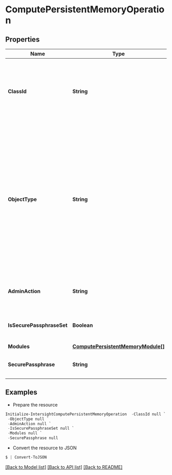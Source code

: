 # ComputePersistentMemoryOperation
## Properties

Name | Type | Description | Notes
------------ | ------------- | ------------- | -------------
**ClassId** | **String** | The concrete type of this complex type. Its value must be the same as the &#39;objectType&#39; property. The OpenAPI document references this property as a discriminator value. | [readonly] 
**ObjectType** | **String** | The concrete type of this complex type. The ObjectType property must be set explicitly by API clients when the type is ambiguous. In all other cases, the  ObjectType is optional.  The type is ambiguous when a managed object contains an array of nested documents, and the documents in the array are heterogeneous, i.e. the array can contain nested documents of different types. | 
**AdminAction** | **String** | Administrative actions that can be performed on the Persistent Memory Modules. | [optional] [default to "None"]
**IsSecurePassphraseSet** | **Boolean** | Indicates whether the value of the &#39;securePassphrase&#39; property has been set. | [optional] [readonly] 
**Modules** | [**ComputePersistentMemoryModule[]**](ComputePersistentMemoryModule.md) |  | [optional] 
**SecurePassphrase** | **String** | Secure passphrase of the Persistent Memory Modules of the server. | [optional] 

## Examples

- Prepare the resource
```powershell
Initialize-IntersightComputePersistentMemoryOperation  -ClassId null `
 -ObjectType null `
 -AdminAction null `
 -IsSecurePassphraseSet null `
 -Modules null `
 -SecurePassphrase null
```

- Convert the resource to JSON
```powershell
$ | Convert-ToJSON
```

[[Back to Model list]](../README.md#documentation-for-models) [[Back to API list]](../README.md#documentation-for-api-endpoints) [[Back to README]](../README.md)


